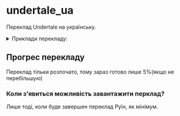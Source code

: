 # undertale_ua
Переклад Undertale на українську.


<details>
    <summary>Приклади перекладу:</summary>
    <img width="75%" alt="Screenshots translation" src="https://cdn.discordapp.com/attachments/749252384420790283/1009521514166620280/Screenshot_22.png">
    <img width="75%" alt="Screenshots translation" src="https://cdn.discordapp.com/attachments/712581569142849566/1016064438115246090/Screenshot_2022-09-04_21-09-33.png">
    <img width="75%" alt="Screenshots translation" src="https://cdn.discordapp.com/attachments/712581569142849566/1016064438333362216/Screenshot_2022-09-04_21-11-59.png">
    <img width="75%" alt="Screenshots translation" src="https://cdn.discordapp.com/attachments/749252384420790283/1009521008157401158/Screenshot_20.png">
    <img width="75%" alt="Screenshots translation" src="https://cdn.discordapp.com/attachments/712581569142849566/1016064438559838391/Screenshot_2022-09-04_21-14-17.png">
    <img width="75%" alt="Screenshots translation" src="https://cdn.discordapp.com/attachments/712581569142849566/1016064438790537246/Screenshot_2022-09-04_21-15-03.png">
    <img width="75%" alt="Screenshots translation" src="https://cdn.discordapp.com/attachments/712581569142849566/1016064439037997106/Screenshot_2022-09-04_21-15-22.png">
</details>

## Прогрес перекладу

Переклад тільки розпочато, тому зараз готово лише 5%(якщо не перебільшую)

### Коли з'явиться можливість завантажити перклад?

Лише тоді, коли буде завершен переклад Руїн, як мінімум.
